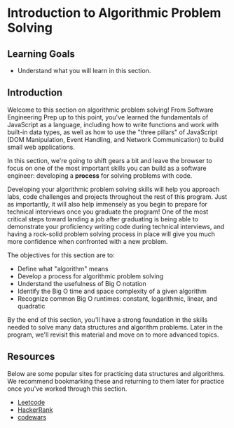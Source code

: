 # Introduction to Algorithmic Problem Solving

## Learning Goals

- Understand what you will learn in this section.

## Introduction

Welcome to this section on algorithmic problem solving! From Software
Engineering Prep up to this point, you've learned the fundamentals of JavaScript
as a language, including how to write functions and work with built-in data types,
as well as how to use the "three pillars" of JavaScript (DOM Manipulation, Event
Handling, and Network Communication) to build small web applications.

In this section, we're going to shift gears a bit and leave the browser to focus
on one of the most important skills you can build as a software engineer:
developing a **process** for solving problems with code.

Developing your algorithmic problem solving skills will help you approach labs,
code challenges and projects throughout the rest of this program. Just as
importantly, it will also help immensely as you begin to prepare for technical
interviews once you graduate the program! One of the most critical steps toward
landing a job after graduating is being able to demonstrate your proficiency
writing code during technical interviews, and having a rock-solid problem
solving process in place will give you much more confidence when confronted with
a new problem.

The objectives for this section are to:

- Define what "algorithm" means
- Develop a process for algorithmic problem solving
- Understand the usefulness of Big O notation
- Identify the Big O time and space complexity of a given algorithm
- Recognize common Big O runtimes: constant, logarithmic, linear, and quadratic

By the end of this section, you'll have a strong foundation in the skills needed
to solve many data structures and algorithm problems. Later in the program,
we'll revisit this material and move on to more advanced topics.

## Resources

Below are some popular sites for practicing data structures and algorithms. We
recommend bookmarking these and returning to them later for practice once you've
worked through this section.

- [Leetcode](https://leetcode.com/)
- [HackerRank](https://www.hackerrank.com/)
- [codewars](https://www.codewars.com/)
